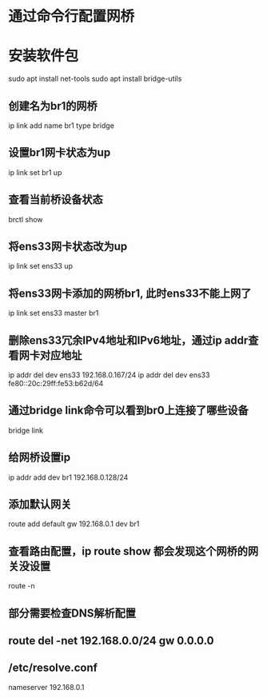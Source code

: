 # 通过命令行配置网桥

# 安装软件包
sudo apt install net-tools
sudo apt install bridge-utils

## 创建名为br1的网桥
ip link add name br1 type bridge

## 设置br1网卡状态为up
ip link set br1 up

## 查看当前桥设备状态
brctl show

## 将ens33网卡状态改为up
ip link set ens33 up
## 将ens33网卡添加的网桥br1, 此时ens33不能上网了
ip link set ens33 master br1

## 删除ens33冗余IPv4地址和IPv6地址，通过ip addr查看网卡对应地址
ip addr del dev ens33 192.168.0.167/24
ip addr del dev ens33 fe80::20c:29ff:fe53:b62d/64

## 通过bridge link命令可以看到br0上连接了哪些设备
bridge link
## 给网桥设置ip
ip addr add dev br1 192.168.0.128/24
## 添加默认网关
route add default gw 192.168.0.1 dev br1
## 查看路由配置，ip route show 都会发现这个网桥的网关没设置
route -n

## 部分需要检查DNS解析配置
## route del -net 192.168.0.0/24 gw 0.0.0.0
## /etc/resolve.conf
nameserver 192.168.0.1
